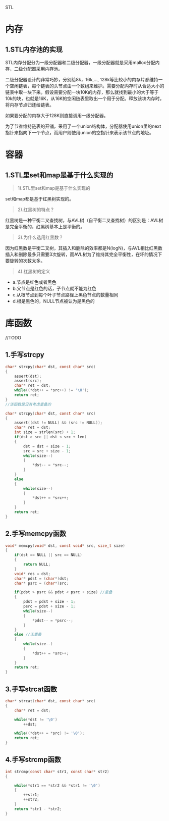 STL

# 内存

## 1.STL内存池的实现

STL内存分配分为一级分配器和二级分配器，一级分配器就是采用malloc分配内存，二级分配器采用内存池。

二级分配器设计的非常巧妙，分别给8k，16k,…, 128k等比较小的内存片都维持一个空闲链表，每个链表的头节点由一个数组来维护。需要分配内存时从合适大小的链表中取一块下来。假设需要分配一块10K的内存，那么就找到最小的大于等于10k的块，也就是16K，从16K的空闲链表里取出一个用于分配。释放该块内存时，将内存节点归还给链表。

如果要分配的内存大于128K则直接调用一级分配器。 

为了节省维持链表的开销，采用了一个union结构体，分配器使用union里的next指针来指向下一个节点，而用户则使用union的空指针来表示该节点的地址。

# 容器

## 1.STL里set和map是基于什么实现的

> 1).STL里set和map是基于什么实现的

set和map都是基于红黑树实现的。

> 2).红黑树的特点？

红黑树是一种平衡二叉查找树，与AVL树（自平衡二叉查找树）的区别是：AVL树是完全平衡的，红黑树基本上是平衡的。

> 3).为什么选用红黑数？

因为红黑数是平衡二叉树，其插入和删除的效率都是N(logN)，与AVL相比红黑数插入和删除最多只需要3次旋转，而AVL树为了维持其完全平衡性，在坏的情况下要旋转的次数太多。

> 4).红黑树的定义

-	a.节点是红色或者黑色
-	b.父节点是红色的话，子节点就不能为红色
-	c.从根节点到每个叶子节点路径上黑色节点的数量相同
-	d.根是黑色的，NULL节点被认为是黑色的

# 库函数

//TODO

## 1.手写strcpy

```c
char* strcpy(char* dst, const char* src)
{
    assert(dst);
    assert(src);
    char* ret = dst;
    while((*dst++ = *src++) != '\0');
    return ret;
}
//该函数是没有考虑重叠的

char* strcpy(char* dst, const char* src)
{
    assert((dst != NULL) && (src != NULL));
    char* ret = dst;
    int size = strlen(src) + 1;
    if(dst > src || dst < src + len)
    {
        dst = dst + size - 1;
        src = src + size - 1;
        while(size--)
        {
            *dst-- = *src--;
        }
    }
    else
    {
        while(size--)
        {
            *dst++ = *src++;
        }
    }
    return ret;
}
```

## 2.手写memcpy函数

```c
void* memcpy(void* dst, const void* src, size_t size)
{
    if(dst == NULL || src == NULL)
    {
        return NULL;
    }
    void* res = dst;
    char* pdst = (char*)dst;
    char* psrc = (char*)src;

    if(pdst > psrc && pdst < psrc + size) //重叠
    {
        pdst = pdst + size - 1;
        psrc = pdst + size - 1;
        while(size--)
        {
            *pdst-- = *psrc--;
        }
    }
    else //无重叠
    {
        while(size--)
        {
            *dst++ = *src++;
        }
    }
    return ret;
}
```

## 3.手写strcat函数

```c
char* strcat(char* dst, const char* src)
{
    char* ret = dst;

    while(*dst != '\0')
        ++dst;

    while((*dst++ = *src) != '\0');
    return ret;
}
```

## 4.手写strcmp函数

```c
int strcmp(const char* str1, const char* str2)
{

    while(*str1 == *str2 && *str1 != '\0')
    {
        ++str1;
        ++str2;
    }
    return *str1 - *str2;
}
```
